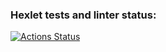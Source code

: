### Hexlet tests and linter status:
[![Actions Status](https://github.com/sergdemc/python-project-50/workflows/hexlet-check/badge.svg)](https://github.com/sergdemc/python-project-50/actions)